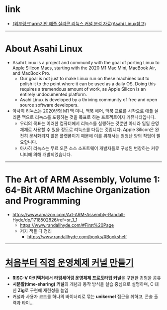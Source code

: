 # link

- [(외부링크)arm기반 애플 실리콘 리눅스 커널 분석 자료(Asahi Linux참고)](https://asahilinux.org/docs/)

<hr />

# About Asahi Linux
- Asahi Linux is a project and community with the goal of porting Linux to Apple Silicon Macs, starting with the 2020 M1 Mac Mini, MacBook Air, and MacBook Pro.
  - Our goal is not just to make Linux run on these machines but to polish it to the point where it can be used as a daily OS. Doing this requires a tremendous amount of work, as Apple Silicon is an entirely undocumented platform.
  - Asahi Linux is developed by a thriving community of free and open source software developers.
- 아사히 리눅스는 2020년형 M1 맥 미니, 맥북 에어, 맥북 프로를 시작으로 애플 실리콘 맥으로 리눅스를 포팅하는 것을 목표로 하는 프로젝트이자 커뮤니티입니다.
  - 우리의 목표는 이러한 컴퓨터에서 리눅스를 실행하는 것뿐만 아니라 일일 운영 체제로 사용할 수 있을 정도로 리눅스를 다듬는 것입니다. Apple Silicon은 완전히 문서화되지 않은 플랫폼이기 때문에 이를 위해서는 엄청난 양의 작업이 필요합니다.
  - 아사히 리눅스는 무료 오픈 소스 소프트웨어 개발자들로 구성된 번창하는 커뮤니티에 의해 개발되었습니다.

<hr />

# The Art of ARM Assembly, Volume 1: 64-Bit ARM Machine Organization and Programming 
- https://www.amazon.com/Art-ARM-Assembly-Randall-Hyde/dp/1718502826/ref=sr_1_1
  - https://www.randallhyde.com/#First%20Page
  - 저자 책들 다 정리
    - https://www.randallhyde.com/books/#Bookshelf

<hr />

# **[처음부터 직접 운영체제 커널 만들기](<https://news.hada.io/topic?id=23105&utm_source=discord&utm_medium=bot&utm_campaign=1480>)**
- **RISC-V 아키텍처**에서 **타임셰어링 운영체제 프로토타입 커널**을 구현한 경험을 공유  
- **시분할(time-sharing) 커널**의 개념과 동작 방식을 실습 중심으로 설명하며, C 대신 **Zig**로 구현해 재현성을 높임  
- 커널과 사용자 코드를 하나의 바이너리로 묶는 **unikernel** 접근을 취하고, 콘솔 출력과 타이…
